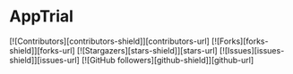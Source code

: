 # AppTrial
<!--
*** Thanks for checking out the Best-README-Template. If you have a suggestion
*** that would make this better, please fork the NuriCheat and create a pull request
*** or simply open an issue with the tag "enhancement".
*** Thanks again! Now go create something AMAZING! :D
***
***
***
*** To avoid retyping too much info. Do a search and replace for the following:
*** Stikinit, kf-eval, twitter_handle, email, project_title, project_description
-->



<!-- PROJECT SHIELDS -->
<!--
*** I'm using markdown "reference style" links for readability.
*** Reference links are enclosed in brackets [ ] instead of parentheses ( ).
*** See the bottom of this document for the declaration of the reference variables
*** for contributors-url, forks-url, etc. This is an optional, concise syntax you may use.
*** https://www.markdownguide.org/basic-syntax/#reference-style-links
-->
[![Contributors][contributors-shield]][contributors-url]
[![Forks][forks-shield]][forks-url]
[![Stargazers][stars-shield]][stars-url]
[![Issues][issues-shield]][issues-url]
[![GitHub followers][github-shield]][github-url]


<!-- PROJECT LOGO
<p align="center">
  <img src="https://github.com/Federicoand98/AR-Dice/blob/ardice-main/imgs/LoadLogo.png" alt="logo" height="500" width="400"
</p>   
  
<br />
<p align="center">
  <a href="https://github.com/Federicoand98/AR-Dice">
  </a>
  <h1 align="center">ARDice</h1>
  <p align="center">
    ARDice is an augmented reality application that allows you to roll dice. 
    <br /> 
    <br />
    <a href="https://github.com/Federicoand98/AR-Dice/blob/main/ARDice_ARelazione.pdf">In-Depth Document (Italian)</a>
    ·
    <a href="https://github.com/Federicoand98/AR-Dice/issues">Report Bug</a>
    ·
    <a href="https://github.com/Federicoand98/AR-Dice/issues">Request Feature</a>
  </p>
</p>



<!-- TABLE OF CONTENTS
<details open="open">
  <summary><h2 style="display: inline-block">Table of Contents</h2></summary>
  <ol>
    <li>
      <a href="#about-the-project">About The Project</a>
      <ul>
        <li><a href="#built-with">Built With</a></li>
      </ul>
    </li>
    <li>
      <a href="#getting-started">Getting Started</a>
      <ul>
        <li><a href="#prerequisites">Prerequisites</a></li>
        <li><a href="#installation">Installation</a></li>
      </ul>
    </li>
    <li><a href="#usage">Usage</a></li>
    <li><a href="#roadmap">Roadmap</a></li>
    <li><a href="#contributing">Contributing</a></li>
    <li><a href="#license">License</a></li>
    <li><a href="#contact">Contact</a></li>
  </ol>
</details>



<!-- ABOUT THE PROJECT
## About The Project
**ARDice** is an **augmented reality application** that allows you to roll dice.

### Game Mode:
This is the default mode in which the application is started up, in which it is possible to roll the dice very simply. In this mode, the Augmented Reality engine continuously detects surfaces and walls, therefore vertical and horizontal planes, making them interact with the objects in play.
In Game Mode there are 2 launch modes:
  1. **Swipe to Throw**: the die is thrown by swiping it, and then the die completes a parabola that starts from the lower part of the smartphone display and arrives in the AR environment
  2. **Falling Die**: in this mode there will be a pointer on the plane, whose position is given by an estimate of the depth. Pressing the large button at the bottom center will make it fall vertically in proximity to the pointer.

To change launch mode you need to use the button at the top center.
It is also possible to change the dice to be thrown using the appropriate buttons positioned at the bottom, on the sides of the launch key.

<table style="border: none">
  <tr>
    <td>Swipe to throw mode</td>
    <td>Falling Dice mode</td>
  </tr>
  <tr>
    <td width="20%"><img src="imgs/swipe.gif"/></td>
    <td width="20%"><img src="imgs/falling.gif"/></td>
  </tr>
</table>

### Table Mode:
The Table Mode is an advanced mode that allows you to build your own horizontal plane at will.
This mode is accessible by pressing the key at the top right.
As soon as TableMode is enabled, all automatically constructed plans will be destroyed.
In this way the user, through a pointer positioned based on an estimate of depth and surfaces,
He can select the vertices of the surface he wants to build, and once this is done, clicking the button at the bottom center will finalize the currently constructed floor by creating walls around the perimeter.
It is also possible to move a vertex by simply clicking on it and then it is possible to confirm it by pressing the add vertex button.
  - **Build:** button to build walls, clickable only if there are at least 3 points
  - **+:** key to add a vertex
  - **-:** key to remove a vertex, double tap to confirm
  - **Trash:** key to delete the newly built surface
  - **Save:** button to save the newly built floor and return to game mode, if the walls have not been built it is not clickable

<p align="center">
<img src="imgs/table.gif" align="center"/>
</p>

### Presets:
You can change and save your presets to be used in falling dice mode.

### Themes:
This settings page can let you modify the colors of your dice. Tap the number to swich from the number to the die color.

### Built With

* [Visual Studio Code](https://code.visualstudio.com/download)
* [Unity](https://unity.com/download)

<!-- GETTING STARTED
## Getting Started

To get a local copy up and running follow these simple steps.

### Prerequisites
* Git
* Visual Studio
* Unity

### Installation

1. Install Git at [Download Git](https://git-scm.com/download).
2. Clone the repo.
   ```sh
   git clone https://github.com/Federicoand98/AR-Dice
   ```
4. Install the latest version of Unity.
5. Open the directory with Visual Studio.
6. Unzip the 7z file in the Resources folder.



<!-- USAGE EXAMPLES
## Usage

To use the application:
* Switch Unity build platform (iOS, Android)
* Build and Run



<!-- ROADMAP
## Roadmap

See the [open issues](https://github.com/Federicoand98/AR-Dice/issues) for a list of proposed features (and known issues).

### Future developments


<!-- CONTRIBUTING
## Contributing

Contributions are what make the open source community such an amazing place to be learn, inspire, and create. Any contributions you make are **greatly appreciated**.

1. Fork the Project
2. Create your Feature Branch (`git checkout -b feature/AmazingFeature`)
3. Commit your Changes (`git commit -m 'Add some AmazingFeature'`)
4. Push to the Branch (`git push origin feature/AmazingFeature`)
5. Open a Pull Request



<!-- LICENSE
## License

Distributed under the MIT License. See [`LICENSE`](https://github.com/Federicoand98/AR-Dice/blob/main/LICENSE) for more information.



<!-- CONTACT
## Contact

Federico Andrucci - federico.andrucci@gmail.com <br>
Alex Gianelli - djgiane@yahoo.it <br>
Lorenzo Righi - righi.lo@gmail.com<br>

Project Link: [https://github.com/Federicoand98/AR-Dice](https://github.com/Federicoand98/AR-Dice)






<!-- MARKDOWN LINKS & IMAGES
<!-- https://www.markdownguide.org/basic-syntax/#reference-style-links
[contributors-shield]: https://img.shields.io/github/contributors/Federicoand98/AR-Dice.svg?style=for-the-badge
[contributors-url]: https://github.com/Federicoand98/AR-Dice/graphs/contributors
[forks-shield]: https://img.shields.io/github/forks/Federicoand98/AR-Dice.svg?style=for-the-badge
[forks-url]: https://github.com/Federicoand98/AR-Dice/network/members
[stars-shield]: https://img.shields.io/github/stars/Federicoand98/AR-Dice.svg?style=for-the-badge
[stars-url]: https://github.com/Federicoand98/AR-Dice/stargazers
[issues-shield]: https://img.shields.io/github/issues/Federicoand98/AR-Dice.svg?style=for-the-badge
[issues-url]: https://github.com/Federicoand98/AR-Dice/issues
[license-shield]: https://img.shields.io/github/license/Federicoand98/AR-Dice.svg?style=for-the-badge
[license-url]: https://github.com/Federicoand98/AR-Dice/blob/ardice-main/LICENSE
[github-shield]: https://img.shields.io/github/followers/Federicoand98.svg?style=social&label=Follow
[github-url]: https://github.com/Federicoand98
